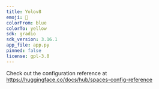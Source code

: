 ```yaml
---
title: Yolov8
emoji: 🌅
colorFrom: blue
colorTo: yellow
sdk: gradio
sdk_version: 3.16.1
app_file: app.py
pinned: false
license: gpl-3.0
---
```


Check out the configuration reference at https://huggingface.co/docs/hub/spaces-config-reference